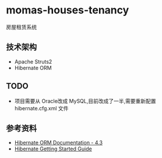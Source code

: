 # momas-houses-tenancy
房屋租赁系统

## 技术架构

- Apache Struts2
- Hibernate ORM

## TODO 

- 项目需要从 Oracle改成 MySQL,目前改成了一半,需要重新配置 hibernate.cfg.xml 文件

## 参考资料

- [Hibernate ORM Documentation - 4.3](http://hibernate.org/orm/documentation/4.3/)
- [Hibernate Getting Started Guide](https://docs.jboss.org/hibernate/orm/4.3/quickstart/en-US/html_single/)